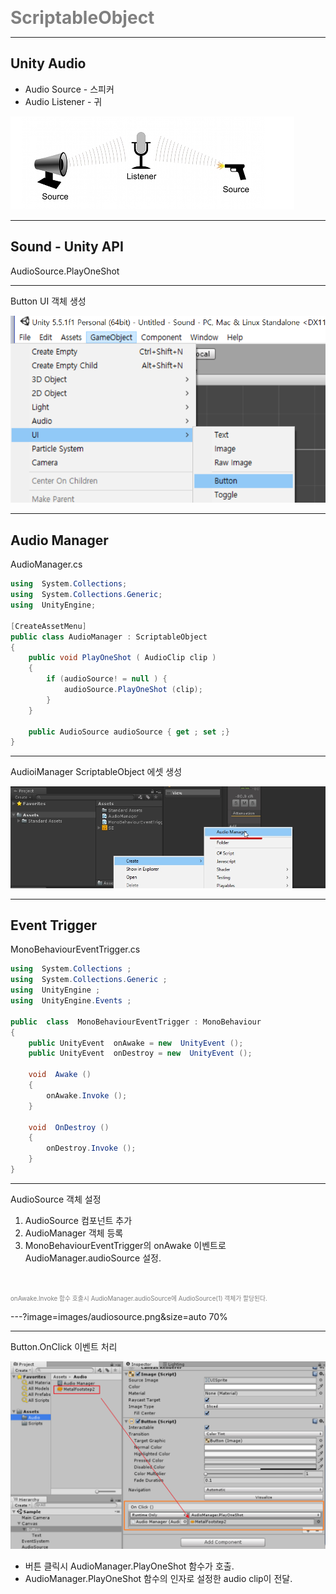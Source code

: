 <span style="font-size:2.0em; font-weight:bold; color:gray">ScriptableObject</span>

---

## Unity Audio
- Audio Source - 스피커
- Audio Listener - 귀

![Image-Absolute](images/sound01.jpg)

---

## Sound - Unity API

AudioSource.PlayOneShot

---

Button UI 객체 생성

![Image-Absolute](images/ui_button01.png)

---

## Audio Manager

AudioManager.cs

```csharp
using  System.Collections;
using  System.Collections.Generic;
using  UnityEngine;

[CreateAssetMenu]
public class AudioManager : ScriptableObject
{
	public void PlayOneShot ( AudioClip clip )
	{
		if (audioSource! = null ) {
			audioSource.PlayOneShot (clip);
		}
	}

	public AudioSource audioSource { get ; set ;}
}
```
---

AudioiManager ScriptableObject 에셋 생성

![Image-Absolute](images/audiomanager-asset01.jpg)

---
## Event Trigger

MonoBehaviourEventTrigger.cs

``` csharp
using  System.Collections ;
using  System.Collections.Generic ;
using  UnityEngine ;
using  UnityEngine.Events ;

public  class  MonoBehaviourEventTrigger : MonoBehaviour
{
	public UnityEvent  onAwake = new  UnityEvent ();
	public UnityEvent  onDestroy = new  UnityEvent ();

	void  Awake ()
	{
		onAwake.Invoke ();
	}

	void  OnDestroy ()
	{
		onDestroy.Invoke ();
	}
}
```

---

AudioSource 객체 설정

1. AudioSource 컴포넌트 추가
2. AudioManager 객체 등록
3. MonoBehaviourEventTrigger의 onAwake 이벤트로 AudioManager.audioSource 설정.

<br>

<span style="color:gray; font-size:0.7em">onAwake.Invoke 함수 호출시 AudioManager.audioSource에 AudioSource(1) 객체가 할당된다.</span>


---?image=images/audiosource.png&size=auto 70%

---
Button.OnClick 이벤트 처리

![Image-Absolute](images/button_oncllick.png)

* 버튼 클릭시 AudioManager.PlayOneShot 함수가 호출.
* AudioManager.PlayOneShot 함수의 인자로 설정한 audio clip이 전달.
